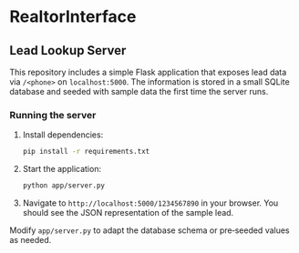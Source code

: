# RealtorInterface
## Lead Lookup Server

This repository includes a simple Flask application that exposes lead data via
`/<phone>` on `localhost:5000`. The information is stored in a small SQLite
database and seeded with sample data the first time the server runs.

### Running the server

1. Install dependencies:
   ```bash
   pip install -r requirements.txt
   ```

2. Start the application:
   ```bash
   python app/server.py
   ```

3. Navigate to `http://localhost:5000/1234567890` in your browser. You should
   see the JSON representation of the sample lead.

Modify `app/server.py` to adapt the database schema or pre‑seeded values as
needed.
